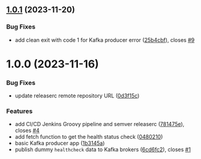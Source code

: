 ## [1.0.1](https://github.com/csye7125-fall2023-group05/producer/compare/v1.0.0...v1.0.1) (2023-11-20)


### Bug Fixes

* add clean exit with code 1 for Kafka producer error ([25b4cbf](https://github.com/csye7125-fall2023-group05/producer/commit/25b4cbf45f5f2f96a3aa825a48602472b61667e6)), closes [#9](https://github.com/csye7125-fall2023-group05/producer/issues/9)

# 1.0.0 (2023-11-16)


### Bug Fixes

* update releaserc remote repository URL ([0d3f15c](https://github.com/csye7125-fall2023-group05/producer/commit/0d3f15c5998b3651ac45c7dac90db0f35af8a35a))


### Features

* add CI/CD Jenkins Groovy pipeline and semver releaserc ([781475e](https://github.com/csye7125-fall2023-group05/producer/commit/781475e5205f88439aa9bd8e09bd55db227d03c7)), closes [#4](https://github.com/csye7125-fall2023-group05/producer/issues/4)
* add fetch function to get the health status check ([0480210](https://github.com/csye7125-fall2023-group05/producer/commit/04802109ce6d1d007f8e85266faccedb842ca48a))
* basic Kafka producer app ([1b3145a](https://github.com/csye7125-fall2023-group05/producer/commit/1b3145a209803560a55c26996a8794d61f5f3ff4))
* publish dummy `healthcheck` data to Kafka brokers ([6cd6fc2](https://github.com/csye7125-fall2023-group05/producer/commit/6cd6fc2a1fc8c46c3e0ed437fd65e27095f7fb20)), closes [#1](https://github.com/csye7125-fall2023-group05/producer/issues/1)
